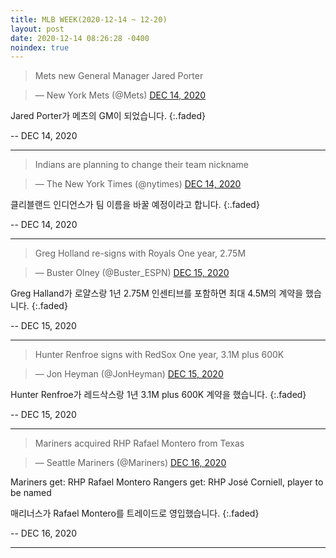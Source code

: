 ```yaml
---
title: MLB WEEK(2020-12-14 ~ 12-20)
layout: post
date: 2020-12-14 08:26:28 -0400
noindex: true
---
```


> Mets new General Manager Jared Porter

<script async src="//platform.twitter.com/widgets.js" charset="utf-8"></script>
<blockquote class="twitter-tweet" data-lang="en">
  &mdash; New York Mets (@Mets)
  <a href="https://twitter.com/Mets/status/1338220148755476483">DEC 14, 2020</a>
</blockquote>

Jared Porter가 메츠의 GM이 되었습니다.
{:.faded}

 -- DEC 14, 2020

---

> Indians are planning to change their team nickname

<script async src="//platform.twitter.com/widgets.js" charset="utf-8"></script>
<blockquote class="twitter-tweet" data-lang="en">
  &mdash; The New York Times (@nytimes)
  <a href="https://twitter.com/nytimes/status/1338293969696985096">DEC 14, 2020</a>
</blockquote>

클리블랜드 인디언스가 팀 이름을 바꿀 예정이라고 합니다.
{:.faded}

 -- DEC 14, 2020

---

> Greg Holland re-signs with Royals One year, 2.75M

<script async src="//platform.twitter.com/widgets.js" charset="utf-8"></script>
<blockquote class="twitter-tweet" data-lang="en">
  &mdash; Buster Olney (@Buster_ESPN)
  <a href="https://twitter.com/Buster_ESPN/status/1338569180623368197">DEC 15, 2020</a>
</blockquote>

Greg Halland가 로얄스랑 1년 2.75M 인센티브를 포함하면 최대 4.5M의 계약을 했습니다.
{:.faded}

 -- DEC 15, 2020

---

> Hunter Renfroe signs with RedSox One year, 3.1M plus 600K

<script async src="//platform.twitter.com/widgets.js" charset="utf-8"></script>
<blockquote class="twitter-tweet" data-lang="en">
  &mdash; Jon Heyman (@JonHeyman)
  <a href="https://twitter.com/JonHeyman/status/1338537266927439873">DEC 15, 2020</a>
</blockquote>

Hunter Renfroe가 레드삭스랑 1년 3.1M plus 600K 계약을 했습니다.
{:.faded}

 -- DEC 15, 2020

---

> Mariners acquired RHP Rafael Montero from Texas

<script async src="//platform.twitter.com/widgets.js" charset="utf-8"></script>
<blockquote class="twitter-tweet" data-lang="en">
  &mdash; Seattle Mariners (@Mariners)
  <a href="https://twitter.com/Mariners/status/1338953256744022017">DEC 16, 2020</a>
</blockquote>

Mariners get: RHP Rafael Montero
Rangers get: RHP José Corniell, player to be named

매리너스가 Rafael Montero를 트레이드로 영입했습니다.
{:.faded}

 -- DEC 16, 2020

---
